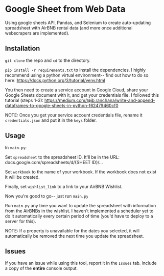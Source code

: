 # Google Sheet from Web Data
Using google sheets API, Pandas, and Selenium to create auto-updating spreadsheet with AirBNB rental data (and more once additional webscrapers are implemented).

## Installation
`git clone` the repo and `cd` to the directory.

`pip install -r requirements.txt` to install the dependencies. I highly recommend using a python virtual environment-- find out how to do so here: https://docs.python.org/3/tutorial/venv.html

You then need to create a service account in Google Cloud, share your Google Sheets document with it, and get your credentials file. I followed this tutorial (steps 1-3): https://medium.com/@jb.ranchana/write-and-append-dataframes-to-google-sheets-in-python-f62479460cf0

NOTE: Once you get your service account credentials file, rename it `credentials.json` and put it in the `keys` folder.

## Usage
In `main.py`: 

Set `spreadsheet` to the spreadsheet ID. It'll be in the URL: docs.google.com/spreadsheets/d/{SHEET ID}/...

Set `workbook` to the name of your workbook. If the workbook does not exist it will be created.

Finally, set `wishlist_link` to a link to your AirBNB Wishlist.

Now you're good to go-- just run `main.py`

Run `main.py` any time you want to update the spreadsheet with information from the AirBNBs in the wishlist. I haven't implemented a scheduler yet to do it automatically every certain period of time (you'd have to deploy to a server for this). 

NOTE: If a property is unavailable for the dates you selected, it will automatically be removed the next time you update the spreadsheet.

## Issues
If you have an issue while using this tool, report it in the `Issues` tab. Include a copy of the **entire** console output.
